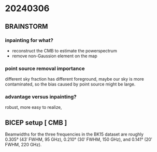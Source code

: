 
# 20240306

## BRAINSTORM

### inpainting for what?
* reconstruct the CMB to estimate the powerspectrum
* remove non-Gaussion element on the map

### point source removal importance

different sky fraction has different foreground, maybe our sky is more contaminated, so the bias caused by point source might be large.

### advantage versus inpainting?
robust, more easy to realize, 

## BICEP setup [ CMB ]
Beamwidths for the three frequencies in the BK15 dataset are roughly 0.305° (43′ FWHM, 95 GHz), 0.210° (30′ FWHM, 150 GHz), and 0.141° (20′ FWHM, 220 GHz).